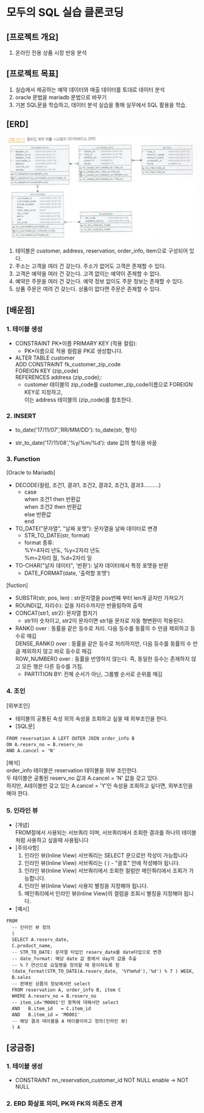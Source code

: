 # 모두의 SQL 실습 클론코딩

## [프로젝트 개요]

1. 온라인 전용 상품 시장 반응 분석

## [프로젝트 목표]

1. 실습에서 제공하는 예약 데이터와 매출 데이터를 토대로 데이터 분석
2. oracle 문법을 mariadb 문법으로 바꾸기
3. 기본 SQL문을 학습하고, 데이터 분석 실습을 통해 실무에서 SQL 활용을 학습.

## [ERD] <br>

![Alt text](ERD.png)
1. 테이블은 customer, address, reservation, order_info, item으로 구성되어 있다.
2. 주소는 고객을 여러 건 갖는다. 주소가 없어도 고객은 존재할 수 있다.
3. 고객은 예약을 여러 건 갖는다. 고객 없이는 예약이 존재할 수 없다.
4. 예약은 주문을 여러 건 갖는다. 예약 정보 없이도 주문 정보는 존재할 수 있다.
5. 상품 주문은 여려 건 갖는다. 상품이 없다면 주문은 존재할 수 있다.
## [배운점]

### 1. 테이블 생성

- CONSTRAINT PK*이름 PRIMARY KEY (적용 컬럼):
  - PK*이름으로 적용 컬럼을 PK로 생성합니다.
- ALTER TABLE customer <br> ADD CONSTRAINT fk_customer_zip_code <br> FOREIGN KEY (zip_code) <br>REFERENCES address (zip_code);: 
  - customer 테이블의 zip_code를 customer_zip_code이름으로 FOREIGN KEY로 지정하고, <br> 이는 address 테이블의 (zip_code)를 참조한다.

### 2. INSERT

- to_date('17/11/07','RR/MM/DD'): to_date(str, 형식)

- str_to_date('17/11/08','%y/%m/%d'): date 값의 형식을 바꿈

### 3. Function
[Oracle to Mariadb]
- DECODE(컬럼, 조건1, 결과1, 조건2, 결과2, 조건3, 결과3..........) 
  - case <br>
       when 조건1  then  반환값 <br>
       when 조건2  then  반환값 <br>
       else 반환값 <br>
      end<br>
- TO_DATE("문자열", "날짜 포맷"): 문자열을 날짜 데이터로 변경
  - STR_TO_DATE(str, format)
  - format 종류: <br> 
    %Y=4자리 년도, %y=2자리 년도 <br>
    %m=2자리 월, %d=2자리 일 <br>
- TO-CHAR("날자 데이터", '반환'): 날자 데이터에서 특정 포맷을 반환
  - DATE_FORMAT(date, '출력할 포맷')

[fuction]
- SUBSTR(str, pos, len) : str문자열을 pos번째 부터 len개 글자만 가져오기
- ROUND(값, 자리수): 값을 자리수까지만 반올림하여 출력
- CONCAT(str1, str2): 문자열 합치기
  - str1이 숫자이고, str2이 문자이면 str1을 문자로 자동 형변환이 적용된다.
-  RANK() over  : 동률을 같은 등수로 처리. 다음 등수를 동률의 수 만큼 제외하고 등수로 매김 <br>
   DENSE_RANK() over : 동률을 같은 등수로 처리하지만, 다음 등수를 동률의 수 만큼 제외하지 않고 바로 등수로 매김 <br>
   ROW_NUMBER() over : 동률을 반영하지 않는다. 즉, 동일한 등수는 존재하지 않고 모든 행은 다른 등수를 가짐.
   - PARTITION BY: 전체 순서가 아닌, 그룹별 순서로 순위를 매김
### 4. 조인
[외부조인]
-  테이블의 공통된 속성 외의 속성을 조회하고 싶을 때 외부조인을 한다.
  - [SQL문] <br>
```roomsql
FROM reservation A LEFT OUTER JOIN order_info B
ON A.reserv_no = B.reserv_no
AND A.cancel = 'N'
```
[해석]<br>
order_info 테이블은 reservation 테이블을 외부 조인한다. <br>
두 테이블은 공통된 reserv_no 값과 A.cancel = 'N' 값을 갖고 있다. <br>
하지만, A테이블만 갖고 있는 A.cancel = 'Y'인 속성을 조회하고 싶다면, 외부조인을 해야 한다.

### 5. 인라인 뷰
- [개념] <br>
  FROM절에서 사용되는 서브쿼리 이며, 서브쿼리에서 조회한 결과를 하나의 테이블처럼 사용하고 싶을때 사용됩니다
- [주의사항] <br>
  1. 인라인 뷰(Inline View) 서브쿼리는 SELECT 문으로만 작성이 가능합니다
  2. 인라인 뷰(Inline View) 서브쿼리는 ( ) - "괄호" 안에 작성해야 됩니다.
  3. 인라인 뷰(Inline View) 서브쿼리에서 조회한 컬럼만 메인쿼리에서 조회가 가능합니다.
  4. 인라인 뷰(Inline View) 사용지 별칭을 지정해야 됩니다.
  5. 메인쿼리에서 인라인 뷰(Inline View)의 컬럼을 조회시 별칭을 지정해야 됩니다.
- [예시] <br>
```roomsql
FROM
  -- 인라인 뷰 정의
  (
  SELECT A.reserv_date,
  C.product_name,
  -- STR_TO_DATE: 문자열 타입인 reserv_date를 date타입으로 변경
  -- date_format: 해당 date 값 중에서 day의 값을 추출
  -- % 7 연산으로 요일명을 정의할 때 용이하도록 함
  (date_format(STR_TO_DATE(A.reserv_date, '%Y%m%d'),'%d') % 7 ) WEEK,
  B.sales
  -- 판매된 상품의 정보에서만 select
  FROM reservation A, order_info B, item C
  WHERE A.reserv_no = B.reserv_no
  -- item_id='M0001'인 항목에 대해서만 select
  AND   B.item_id   = C.item_id
  AND   B.item_id = 'M0001'
  -- 해당 결과 테이블을 A 테이블이라고 정의(인라인 뷰)
  ) A 
```

## [궁금증]

### 1. 테이블 생성

- CONSTRAINT nn_reservation_customer_id NOT NULL enable -> NOT NULL

### 2. ERD 화살표 의미, PK와 FK의 의존도 관계
